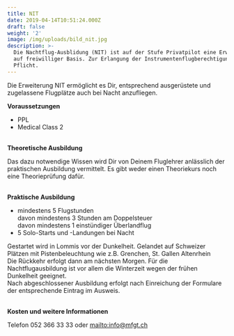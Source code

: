 ```yaml
---
title: NIT
date: 2019-04-14T10:51:24.000Z
draft: false
weight: '2'
image: /img/uploads/bild_nit.jpg
description: >-
  Die Nachtflug-Ausblidung (NIT) ist auf der Stufe Privatpilot eine Erweiterung
  auf freiwilliger Basis. Zur Erlangung der Instrumentenflugberechtigung ist sie
  Pflicht.
---
```

Die Erweiterung NIT ermöglicht es Dir, entsprechend ausgerüstete und zugelassene Flugplätze auch bei Nacht anzufliegen.

**Voraussetzungen**

* PPL
* Medical Class 2

\
**Theoretische Ausbildung**

Das dazu notwendige Wissen wird Dir von Deinem Fluglehrer anlässlich der praktischen Ausbildung vermittelt. Es gibt weder einen Theoriekurs noch eine Theorieprüfung dafür.

\
**Praktische Ausbildung**

* mindestens 5 Flugstunden\
  davon mindestens 3 Stunden am Doppelsteuer\
  davon mindestens 1 einstündiger Überlandflug 
* 5 Solo-Starts und -Landungen bei Nacht 

Gestartet wird in Lommis vor der Dunkelheit. Gelandet auf Schweizer Plätzen mit Pistenbeleuchtung wie z.B. Grenchen, St. Gallen Altenrhein\
Die Rückkehr erfolgt dann am nächsten Morgen. Für die Nachtflugausbildung ist vor allem die Winterzeit wegen der frühen Dunkelheit geeignet.\
Nach abgeschlossener Ausbildung erfolgt nach Einreichung der Formulare der entsprechende Eintrag im Ausweis.

\
**Kosten und weitere Informationen**

Telefon 052 366 33 33 oder <mailto:info@mfgt.ch>
